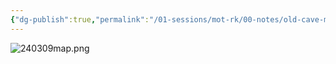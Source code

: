 ```yaml
---
{"dg-publish":true,"permalink":"/01-sessions/mot-rk/00-notes/old-cave-map/"}
---
```



![240309map.png](/img/user/01%20SESSIONS/MotRK/00%20NOTES/240309map.png)